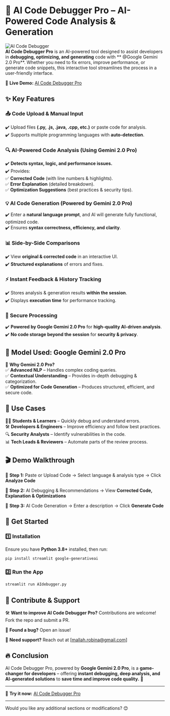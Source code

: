 # 🚀 AI Code Debugger Pro – AI-Powered Code Analysis & Generation  

![AI Code Debugger](https://img.shields.io/badge/Made_with-Google_Gemini_2.0_Pro-blue?style=flat-square&logo=googlecloud)  
**AI Code Debugger Pro** is an AI-powered tool designed to assist developers in **debugging, optimizing, and generating** code with ** @Google Gemini 2.0 Pro**. Whether you need to fix errors, improve performance, or generate code snippets, this interactive tool streamlines the process in a user-friendly interface.  

🔗 **Live Demo:** [AI Code Debugger Pro](https://aicodedebug.streamlit.app/)  


## ✨ Key Features  

### 📤 **Code Upload & Manual Input**  
✔️ Upload files **(.py, .js, .java, .cpp, etc.)** or paste code for analysis.  
✔️ Supports multiple programming languages with **auto-detection**.  

### 🔍 **AI-Powered Code Analysis** (Using Gemini 2.0 Pro)  
✔️ **Detects syntax, logic, and performance issues.**  
✔️ Provides:  
   ✅ **Corrected Code** (with line numbers & highlights).  
   ✅ **Error Explanation** (detailed breakdown).  
   ✅ **Optimization Suggestions** (best practices & security tips).  

### 💡 **AI Code Generation** (Powered by Gemini 2.0 Pro)  
✔️ Enter a **natural language prompt**, and AI will generate fully functional, optimized code.  
✔️ Ensures **syntax correctness, efficiency, and clarity**.  

### 📊 **Side-by-Side Comparisons**  
✔️ View **original & corrected code** in an interactive UI.  
✔️ **Structured explanations** of errors and fixes.  

### ⚡ **Instant Feedback & History Tracking**  
✔️ Stores analysis & generation results **within the session**.  
✔️ Displays **execution time** for performance tracking.  

### 🔐 **Secure Processing**  
✔️ **Powered by Google Gemini 2.0 Pro** for **high-quality AI-driven analysis**.  
✔️ **No code storage beyond the session** for **security & privacy**.  


## 🧠 **Model Used: Google Gemini 2.0 Pro**  

🔹 **Why Gemini 2.0 Pro?**  
✅ **Advanced NLP** – Handles complex coding queries.  
✅ **Contextual Understanding** – Provides in-depth debugging & categorization.  
✅ **Optimized for Code Generation** – Produces structured, efficient, and secure code.  


## 🎯 **Use Cases**  

👩‍💻 **Students & Learners** – Quickly debug and understand errors.  
🛠️ **Developers & Engineers** – Improve efficiency and follow best practices.  
🔍 **Security Analysts** – Identify vulnerabilities in the code.  
📊 **Tech Leads & Reviewers** – Automate parts of the review process.  


## 🎬 **Demo Walkthrough**  

🔹 **Step 1:** Paste or Upload Code → Select language & analysis type → Click **Analyze Code**  
  
🔹 **Step 2:** AI Debugging & Recommendations → View **Corrected Code, Explanation & Optimizations**  
   
🔹 **Step 3:** AI Code Generation → Enter a description → Click **Generate Code**  



## 🚀 **Get Started**  

### 1️⃣ **Installation**  
Ensure you have **Python 3.8+** installed, then run:  

```bash
pip install streamlit google-generativeai
```

### 2️⃣ **Run the App**  
```bash
streamlit run AIdebugger.py
```


## 🌟 **Contribute & Support**  

🛠️ **Want to improve AI Code Debugger Pro?** Contributions are welcome! Fork the repo and submit a PR.  

📢 **Found a bug?** Open an issue!  

📩 **Need support?** Reach out at [mallah.robina@gmail.com] 


## 🔥 **Conclusion**  

AI Code Debugger Pro, powered by **Google Gemini 2.0 Pro**, is a **game-changer for developers** – offering **instant debugging, deep analysis, and AI-generated solutions** to **save time and improve code quality.** 🚀  

---

🔗 **Try it now:** [AI Code Debugger Pro](https://aicodedebug.streamlit.app/)  

---

Would you like any additional sections or modifications? 😊
